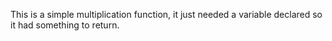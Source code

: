 This is a simple multiplication function, it just needed a variable declared so it had something to return.
